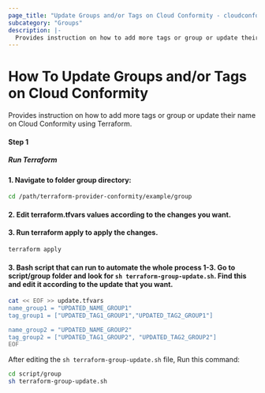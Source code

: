 ```yaml
---
page_title: "Update Groups and/or Tags on Cloud Conformity - cloudconformity_terraform"
subcategory: "Groups"
description: |-
  Provides instruction on how to add more tags or group or update their name on Cloud Conformity using Terraform.
---
```


# How To Update Groups and/or Tags on Cloud Conformity
Provides instruction on how to add more tags or group or update their name on Cloud Conformity using Terraform.

#### Step 1

##### Run Terraform

#### 1. Navigate to folder group directory:
```sh
cd /path/terraform-provider-conformity/example/group
```
#### 2. Edit terraform.tfvars values according to the changes you want.

#### 3. Run terraform apply to apply the changes.
```sh
terraform apply
```
#### 3. Bash script that can run to automate the whole process 1-3. Go to script/group folder and look for `sh terraform-group-update.sh`. Find this and edit it according to the update that you want.

```sh
cat << EOF >> update.tfvars
name_group1 = "UPDATED_NAME_GROUP1"
tag_group1 = ["UPDATED_TAG1_GROUP1","UPDATED_TAG2_GROUP1"]

name_group2 = "UPDATED_NAME_GROUP2"
tag_group2 = ["UPDATED_TAG1_GROUP2", "UPDATED_TAG2_GROUP2"]
EOF
```

After editing the `sh terraform-group-update.sh` file, Run this command:
```sh
cd script/group
sh terraform-group-update.sh
```

